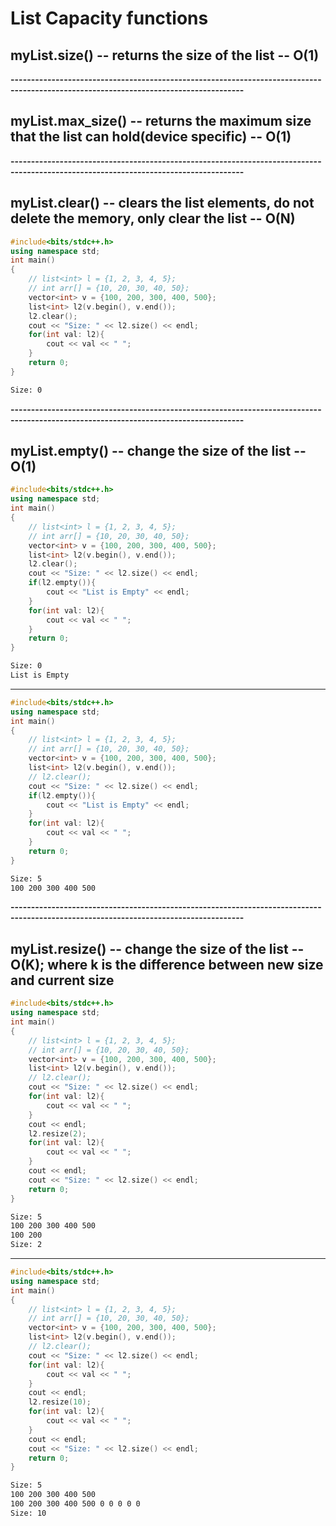 # List Capacity functions

## myList.size() -- returns the size of the list -- O(1)

**-------------------------------------------------------------------------------------------------------------------------------------**

## myList.max_size() -- returns the maximum size that the list can hold(device specific) -- O(1)

**-------------------------------------------------------------------------------------------------------------------------------------**

## myList.clear() -- clears the list elements, do not delete the memory, only clear the list -- O(N)
```c++
#include<bits/stdc++.h>
using namespace std;
int main()
{
    // list<int> l = {1, 2, 3, 4, 5};
    // int arr[] = {10, 20, 30, 40, 50};
    vector<int> v = {100, 200, 300, 400, 500};
    list<int> l2(v.begin(), v.end());
    l2.clear();
    cout << "Size: " << l2.size() << endl;
    for(int val: l2){
        cout << val << " ";
    }
    return 0;
}
```
```bash
Size: 0
```

**-------------------------------------------------------------------------------------------------------------------------------------**

## myList.empty() -- change the size of the list -- O(1)
```c++
#include<bits/stdc++.h>
using namespace std;
int main()
{
    // list<int> l = {1, 2, 3, 4, 5};
    // int arr[] = {10, 20, 30, 40, 50};
    vector<int> v = {100, 200, 300, 400, 500};
    list<int> l2(v.begin(), v.end());
    l2.clear();
    cout << "Size: " << l2.size() << endl;
    if(l2.empty()){
        cout << "List is Empty" << endl;
    }
    for(int val: l2){
        cout << val << " ";
    }
    return 0;
}
```
```bash
Size: 0
List is Empty
```

----------------------------------------------------------------------------------------------------------------------------------

```c++
#include<bits/stdc++.h>
using namespace std;
int main()
{
    // list<int> l = {1, 2, 3, 4, 5};
    // int arr[] = {10, 20, 30, 40, 50};
    vector<int> v = {100, 200, 300, 400, 500};
    list<int> l2(v.begin(), v.end());
    // l2.clear();
    cout << "Size: " << l2.size() << endl;
    if(l2.empty()){
        cout << "List is Empty" << endl;
    }
    for(int val: l2){
        cout << val << " ";
    }
    return 0;
}
```
```bash
Size: 5
100 200 300 400 500
```

**-------------------------------------------------------------------------------------------------------------------------------------**

## myList.resize() -- change the size of the list -- O(K); where k is the difference between new size and current size
```c++
#include<bits/stdc++.h>
using namespace std;
int main()
{
    // list<int> l = {1, 2, 3, 4, 5};
    // int arr[] = {10, 20, 30, 40, 50};
    vector<int> v = {100, 200, 300, 400, 500};
    list<int> l2(v.begin(), v.end());
    // l2.clear();
    cout << "Size: " << l2.size() << endl;
    for(int val: l2){
        cout << val << " ";
    }
    cout << endl;
    l2.resize(2);
    for(int val: l2){
        cout << val << " ";
    }
    cout << endl;
    cout << "Size: " << l2.size() << endl;
    return 0;
}
```
```bash
Size: 5
100 200 300 400 500 
100 200 
Size: 2
```

-------------------------------------------------------------------------------------------------------------------------------------

```c++
#include<bits/stdc++.h>
using namespace std;
int main()
{
    // list<int> l = {1, 2, 3, 4, 5};
    // int arr[] = {10, 20, 30, 40, 50};
    vector<int> v = {100, 200, 300, 400, 500};
    list<int> l2(v.begin(), v.end());
    // l2.clear();
    cout << "Size: " << l2.size() << endl;
    for(int val: l2){
        cout << val << " ";
    }
    cout << endl;
    l2.resize(10);
    for(int val: l2){
        cout << val << " ";
    }
    cout << endl;
    cout << "Size: " << l2.size() << endl;
    return 0;
}
```
```bash
Size: 5
100 200 300 400 500 
100 200 300 400 500 0 0 0 0 0 
Size: 10
```